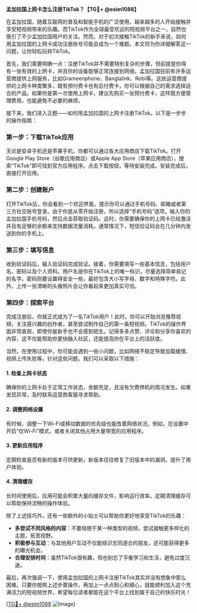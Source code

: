 **孟加拉国上网卡怎么注册TikTok？【TG💪+ @esim1088】**

在孟加拉国，随着互联网的普及和智能手机的广泛使用，越来越多的人开始接触并享受短视频带来的乐趣。而TikTok作为全球最受欢迎的短视频平台之一，自然也吸引了不少孟加拉国用户的关注。然而，对于初次接触TikTok的新手来说，如何用孟加拉国的上网卡成功注册账号可能会成为一个难题。本文将为你详细解答这一问题，让你轻松玩转TikTok。

首先，我们需要明确一点：注册TikTok并不需要特别复杂的步骤，但前提是你得有一张有效的上网卡，并且你的设备能够正常连接到网络。孟加拉国目前有许多运营商提供上网服务，比如Grameenphone、Banglalink、Robi等。这些运营商提供的上网卡种类繁多，既有预付费卡也有后付费卡，你可以根据自己的需求选择适合的产品。如果你是第一次使用上网卡，建议先购买一张预付费卡，这样既方便管理费用，也能避免不必要的麻烦。

接下来，我们进入正题——如何用孟加拉国的上网卡注册TikTok。以下是一步步的操作指南：

### 第一步：下载TikTok应用

无论是安卓手机还是苹果手机，你都可以通过各大应用商店下载TikTok。打开Google Play Store（谷歌应用商店）或Apple App Store（苹果应用商店），搜索“TikTok”即可找到官方应用程序。点击下载按钮，等待安装完成。安装完成后，直接打开应用。

### 第二步：创建账户

打开TikTok后，你会看到一个欢迎界面，提示你可以通过手机号码、邮箱或者第三方社交账号登录。由于你是从零开始注册，所以选择“手机号码”选项。输入你的孟加拉国手机号码，然后点击获取验证码。这时，你需要确保你的上网卡已经激活并且有足够的余额来支持数据流量消耗。通常情况下，短信验证码会在几分钟内发送到你的手机上。

### 第三步：填写信息

收到验证码后，输入验证码完成验证。接着，你需要填写一些基本信息，包括用户名、密码以及个人资料。用户名是你在TikTok上的唯一标识，尽量选择简单易记的名字。密码则要设置得安全一些，最好包含大小写字母、数字和特殊字符。此外，上传一张清晰的头像照片会让你看起来更加真实可信。

### 第四步：探索平台

完成注册后，你就正式成为了一名TikTok用户！此时，你可以开始浏览推荐视频，关注感兴趣的创作者，甚至尝试制作自己的第一条短视频。TikTok的操作界面非常直观，即使你是新手也不会感到陌生。记得多多点赞、评论和分享你喜欢的内容，这不仅能帮助你更快融入社区，还能提高你在平台上的活跃度。

当然，在使用过程中，你可能会遇到一些小问题，比如网络不稳定导致加载缓慢、视频上传失败等。针对这些问题，我们可以采取以下措施：

#### 1. 检查上网卡状态
确保你的上网卡处于正常工作状态，余额充足，且没有欠费停机的情况发生。如果发现异常，及时联系运营商客服寻求帮助。

#### 2. 调整网络设置
有时候，调整一下Wi-Fi或移动数据的优先级也能改善网络状况。例如，在设置中开启“仅Wi-Fi”模式，或者关闭其他占用大量带宽的应用程序。

#### 3. 更新应用程序
定期检查是否有新的版本可供更新，新版本往往修复了旧版本中的漏洞，提升了用户体验。

#### 4. 清理缓存
长时间使用后，应用可能会积累大量的缓存文件，影响运行效率。定期清理缓存可以帮助保持流畅的操作体验。

除了上述技巧外，还有一些额外的小贴士可以帮助你更好地享受TikTok的乐趣：

- **多尝试不同风格的内容**：不要局限于某一种类型的视频，尝试接触更多样化的主题，拓宽视野。
- **积极参与互动**：与其他用户互动不仅能结识志同道合的朋友，还可能获得更多的曝光机会。
- **合理安排时间**：虽然TikTok很有趣，但也别忘了平衡学习和生活，避免过度沉迷。

最后，再次强调一下，使用孟加拉国的上网卡注册TikTok其实并没有想象中那么困难。只要你按照上述步骤操作，再加上一点点耐心和细心，就能顺利加入这个充满活力的短视频世界。希望每位读者都能在这个平台上找到属于自己的快乐时光！

[[TG💪+ @esim1088](https://t.me/s/esim1088) ![Image](https://i.postimg.cc/4NQfJmqS/Snipaste-2025-05-13-00-14-12.png)]